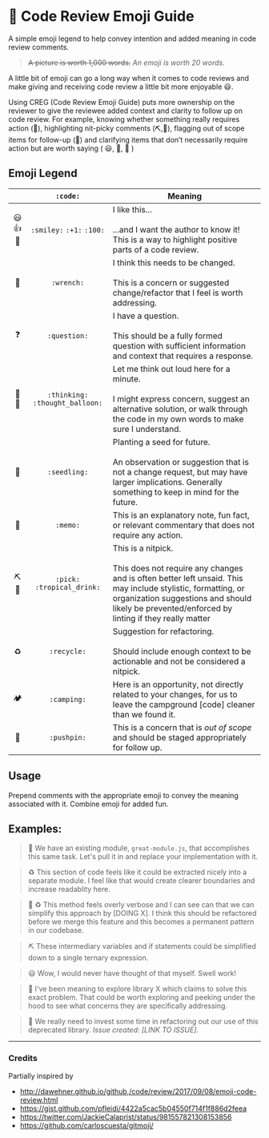 # 📘 Code Review Emoji Guide

A simple emoji legend to help convey intention and added meaning in code review comments.

> ~~A picture is worth 1,000 words.~~ _An emoji is worth 20 words._

A little bit of emoji can go a long way when it comes to code reviews and make giving and receiving code review a little bit more enjoyable 😃.

Using CREG (Code Review Emoji Guide) puts more ownership on the reviewer to give the reviewee added context and clarity to follow up on code review. For example, knowing whether something really requires action (🔧), highlighting nit-picky comments (⛏,🍹), flagging out of scope items for follow-up (📌) and clarifying items that don’t necessarily require action but are worth saying ( 😃, 📝, 🤔 )

## Emoji Legend

|                   |             `:code:`             | Meaning                                                      |
| :---------------: | :------------------------------: | ------------------------------------------------------------ |
|        😃👍💯        |    `:smiley:` `:+1:` `:100:`     | I like this... <br /><br /> ...and I want the author to know it! This is a way to highlight positive parts of a code review. |
|         🔧         |            `:wrench:`            | I think this needs to be changed. <br /><br />This is a concern or suggested change/refactor that I feel is worth addressing. |
|         ❓         |           `:question:`           | I have a question. <br /><br /> This should be a fully formed question with sufficient information and context that requires a response. |
|        🤔💭         | `:thinking:` `:thought_balloon:` | Let me think out loud here for a minute. <br /><br /> I might express concern, suggest an alternative solution, or walk through the code in my own words to make sure I understand. |
|         🌱         |           `:seedling:`           | Planting a seed for future. <br /><br /> An observation or suggestion that is not a change request, but may have larger implications. Generally something to keep in mind for the future. |
|         📝         |             `:memo:`             | This is an explanatory note, fun fact, or relevant commentary that does not require any action. |
|        ⛏🍹        |    `:pick:` `:tropical_drink:`    | This is a nitpick. <br /><br /> This does not require any changes and is often better left unsaid. This may include stylistic, formatting, or organization suggestions and should likely be prevented/enforced by linting if they really matter |
|         ♻️         |           `:recycle:`            | Suggestion for refactoring. <br /><br /> Should include enough context to be actionable and not be considered a nitpick. |
|         🏕         |           `:camping:`            | Here is an opportunity, not directly related to your changes, for us to leave the campground [code] cleaner than we found it. |
|         📌         |           `:pushpin:`            | This is a concern that is _out of scope_ and should be staged appropriately for follow up. |

## Usage

Prepend comments with the appropriate emoji to convey the meaning associated with it. Combine emoji for added fun.

## Examples:

> 🔧 We have an existing module, `great-module.js`, that accomplishes this same task. Let's pull it in and replace your implementation with it.

> :recycle: This section of code feels like it could be extracted nicely into a separate module. I feel like that would create clearer boundaries and increase readablity here.

> 🔧 :recycle: This method feels overly verbose and I can see can that we can simplify this approach by [DOING X]. I think this should be refactored before we merge this feature and this becomes a permanent pattern in our codebase.

> ⛏ These intermediary variables and if statements could be simplified down to a single ternary expression.

> 😃 Wow, I would never have thought of that myself. Swell work!

> :seedling: I've been meaning to explore library X which claims to solve this exact problem. That could be worth exploring and peeking under the hood to see what concerns they are specifically addressing.

> 📌 We really need to invest some time in refactoring out our use of this deprecated library. _Issue created: [LINK TO ISSUE]_.

---

### Credits

Partially inspired by

* http://dawehner.github.io/github,/code/review/2017/09/08/emoji-code-review.html
* https://gist.github.com/pfleidi/4422a5cac5b04550f714f1f886d2feea
* https://twitter.com/JackieCalaprist/status/981557821308153856
* https://github.com/carloscuesta/gitmoji/

